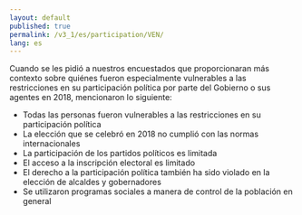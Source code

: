 ```yaml
---
layout: default
published: true
permalink: /v3_1/es/participation/VEN/
lang: es
---
```


Cuando se les pidió a nuestros encuestados que proporcionaran más contexto sobre quiénes fueron especialmente vulnerables a las restricciones en su participación política por parte del Gobierno o sus agentes en 2018, mencionaron lo siguiente:
-	Todas las personas fueron vulnerables a las restricciones en su participación política
-	La elección que se celebró en 2018 no cumplió con las normas internacionales
-	La participación de los partidos políticos es limitada
-	El acceso a la inscripción electoral es limitado
-	El derecho a la participación política también ha sido violado en la elección de alcaldes y gobernadores
-	Se utilizaron programas sociales a manera de control de la población en general

